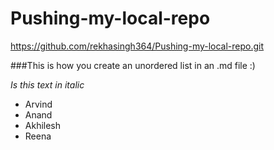 # Pushing-my-local-repo

https://github.com/rekhasingh364/Pushing-my-local-repo.git

###This is how you create an unordered list in an .md file :)

 *Is this text in italic*
 
* Arvind
* Anand
* Akhilesh
* Reena
